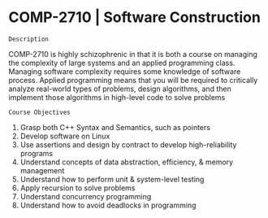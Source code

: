 # COMP-2710 | Software Construction 


    Description 
  
COMP-2710 is highly schizophrenic in that it is both a course on managing the complexity of large systems and an applied programming class. Managing software complexity requires some knowledge of software process. Applied programming means that you will be required to critically analyze real-world types of problems, design algorithms, and then implement those algorithms in high-level code to solve problems


    Course Objectives 
    
1. Grasp both C++ Syntax and Semantics, such as pointers
2. Develop software on Linux
3. Use assertions and design by contract to develop high-reliability programs 
4. Understand concepts of data abstraction, efficiency, & memory management
5. Understand how to perform unit & system-level testing
6. Apply recursion to solve problems 
7. Understand concurrency programming
8. Understand how to avoid deadlocks in programming 
